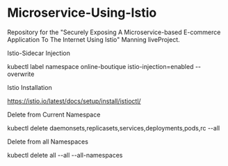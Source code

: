 # Microservice-Using-Istio
Repository for the "Securely Exposing A Microservice-based E-commerce Application To The Internet Using Istio" Manning liveProject.


Istio-Sidecar Injection

kubectl label namespace online-boutique istio-injection=enabled --overwrite

Istio Installation

https://istio.io/latest/docs/setup/install/istioctl/


Delete from Current Namespace

kubectl delete daemonsets,replicasets,services,deployments,pods,rc --all


Delete from all Namespaces

kubectl delete all --all --all-namespaces
